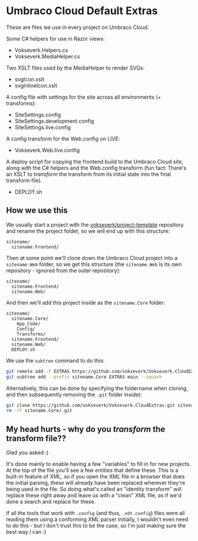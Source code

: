 # Umbraco Cloud Default Extras

These are files we use in every project on Umbraco Cloud.

Some C# helpers for use in Razor views:

- Vokseverk.Helpers.cs
- Vokseverk.MediaHelper.cs

Two XSLT files used by the MediaHelper to render SVGs:

- svgIcon.xslt
- svgInlineIcon.xslt

A config file with settings for the site across all environments (+ transforms):

- SiteSettings.config
- SiteSettings.development.config
- SiteSettings.live.config

A config transform for the Web.config on LIVE:

- Vokseverk.Web.live.config

A deploy script for copying the frontend build to the Umbraco Cloud site, along
with the C# helpers and the Web.config transform (fun fact: There's an XSLT to
_transform_ the transform from its initial state into the final transform file).

- DEPLOY.sh

## How we use this

We usually start a project with the [vokseverk/project-template][template] repository and rename the project folder, so we will end up with this structure:

	sitename/
	  sitename.Frontend/

Then at some point we'll clone down the Umbraco Cloud project into a `sitename.Web` folder, so we get this structure (the `sitename.Web` is its own repository - ignored from the outer repository):

	sitename/
	  sitename.Frontend/
	  sitename.Web/

And then we'll add this project inside as the `sitename.Core` folder:

	sitename/
	  sitename.Core/
	    App_Code/
	    Config/
	    Transforms/
	  sitename.Frontend/
	  sitename.Web/
	  DEPLOY.sh

We use the `subtree` command to do this:

```bash
git remote add -f EXTRAS https://github.com/vokseverk/Vokseverk.CloudExtras.git
git subtree add --prefix sitename.Core EXTRAS main --squash
```

Alternatively, this can be done by specifying the foldername when cloning,
and then subsequently removing the `.git` folder inside):

```bash
git clone https://github.com/vokseverk/Vokseverk.CloudExtras.git sitename.Core
rm -rf sitename.Core/.git
```


## My head hurts - why do you _transform_ the transform file??

Glad you asked :)

It's done mainly to enable having a few "variables" to fill in for new projects.
At the top of the file you'll see a few _entities_ that define these. This is a built-in feature of XML, so if you open the XML file in a browser that does the initial parsing, these will already have been replaced wherever they're being used in the file. So doing what's called an "identity transform" will replace these right away and leave us with a "clean" XML file, as if we'd done a search and replace for these.

If all the tools that work with `.config` (and thus, `.xdt.config`) files were all reading them using a conforming XML parser initially, I wouldn't even need to do this - but I don't trust this to be the case, so I'm just making sure the best way I can :)

[template]: https://github.com/vokseverk/project-template/

